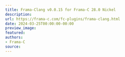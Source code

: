 ```yaml
---
title: Frama-Clang v0.0.15 for Frama-C 28.0 Nickel
description:
url: https://frama-c.com/fc-plugins/frama-clang.html
date: 2024-03-25T00:00:00-00:00
preview_image:
featured:
authors:
- Frama-C
source:
---
```



